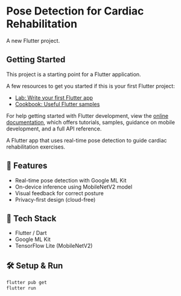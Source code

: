 # Pose Detection for Cardiac Rehabilitation
A new Flutter project.

## Getting Started

This project is a starting point for a Flutter application.

A few resources to get you started if this is your first Flutter project:

- [Lab: Write your first Flutter app](https://docs.flutter.dev/get-started/codelab)
- [Cookbook: Useful Flutter samples](https://docs.flutter.dev/cookbook)

For help getting started with Flutter development, view the
[online documentation](https://docs.flutter.dev/), which offers tutorials,
samples, guidance on mobile development, and a full API reference.

A Flutter app that uses real-time pose detection to guide cardiac rehabilitation exercises.

## 🧠 Features
- Real-time pose detection with Google ML Kit
- On-device inference using MobileNetV2 model
- Visual feedback for correct posture
- Privacy-first design (cloud-free)

## 🚀 Tech Stack
- Flutter / Dart
- Google ML Kit
- TensorFlow Lite (MobileNetV2)

## 🛠 Setup & Run
```bash
flutter pub get
flutter run
